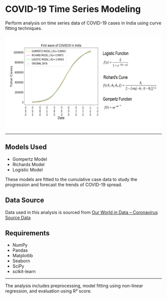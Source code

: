 # COVID-19 Time Series Modeling

Perform analysis on time series data of COVID-19 cases in India using curve fitting techniques.

<img src='https://github.com/AnirbanMukherjeeXD/covid19_timeseries/blob/main/CovidCurve-19-4-2021.png' height='300px'>

---

## Models Used

- Gompertz Model  
- Richards Model  
- Logistic Model  

These models are fitted to the cumulative case data to study the progression and forecast the trends of COVID-19 spread.


## Data Source

Data used in this analysis is sourced from  [Our World in Data – Coronavirus Source Data](https://ourworldindata.org/coronavirus-source-data)


## Requirements

- NumPy  
- Pandas  
- Matplotlib  
- Seaborn  
- SciPy  
- scikit-learn  

---

The analysis includes preprocessing, model fitting using non-linear regression, and evaluation using R² score.
